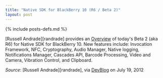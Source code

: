 ```yaml
---
title: "Native SDK for BlackBerry 10 (R6 / Beta 2)"
layout: post
---
```

{% include posts-defs.md %}

[Russell Andrade][randrade] provides an [Overview](http://devblog.blackberry.com/2012/07/native-sdk-update-improvements/)
of today's Beta 2 (aka R6) for Native SDK for BlackBerry 10.
New features include:
Invocation Framework, NFC, Cryptography, Audio Manager, Native logging, Notifications Manager,
Cascades API, Barcode Processing, Video and Camera, Vibration Control, and Clipboard.

_Source_: [Russell Andrade][randrade], via [DevBlog](http://devblog.blackberry.com/2012/07/native-sdk-update-improvements/) on July 19, 2012

